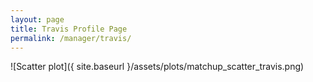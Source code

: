 ```yaml
---
layout: page
title: Travis Profile Page
permalink: /manager/travis/
---
```


![Scatter plot]({ site.baseurl }/assets/plots/matchup_scatter_travis.png)
